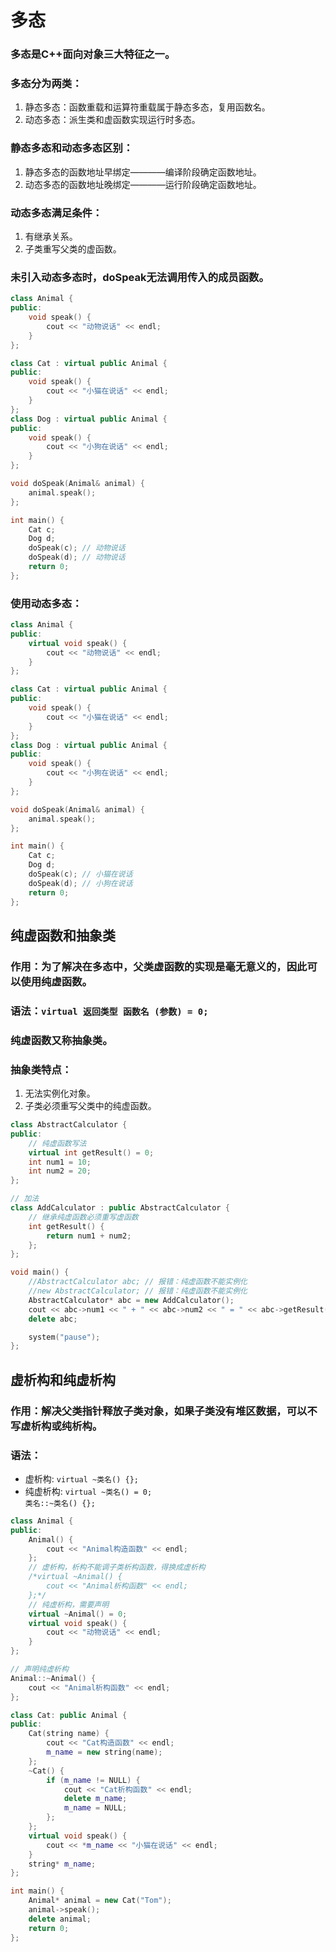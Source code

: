 # 多态
### 多态是C++面向对象三大特征之一。
### 多态分为两类：
1. 静态多态：函数重载和运算符重载属于静态多态，复用函数名。
2. 动态多态：派生类和虚函数实现运行时多态。

### 静态多态和动态多态区别：
1. 静态多态的函数地址早绑定————编译阶段确定函数地址。
2. 动态多态的函数地址晚绑定————运行阶段确定函数地址。

### 动态多态满足条件：
1. 有继承关系。
2. 子类重写父类的虚函数。

### 未引入动态多态时，doSpeak无法调用传入的成员函数。
```cpp
class Animal {
public:
	void speak() {
		cout << "动物说话" << endl;
	}
};

class Cat : virtual public Animal {
public:
	void speak() {
		cout << "小猫在说话" << endl;
	}
};
class Dog : virtual public Animal {
public:
	void speak() {
		cout << "小狗在说话" << endl;
	}
};

void doSpeak(Animal& animal) {
	animal.speak();
};

int main() {
	Cat c;
	Dog d;
	doSpeak(c); // 动物说话
	doSpeak(d); // 动物说话
	return 0;
};
```

### 使用动态多态：
```cpp
class Animal {
public:
	virtual void speak() {
		cout << "动物说话" << endl;
	}
};

class Cat : virtual public Animal {
public:
	void speak() {
		cout << "小猫在说话" << endl;
	}
};
class Dog : virtual public Animal {
public:
	void speak() {
		cout << "小狗在说话" << endl;
	}
};

void doSpeak(Animal& animal) {
	animal.speak();
};

int main() {
	Cat c;
	Dog d;
	doSpeak(c); // 小猫在说话
	doSpeak(d); // 小狗在说话
	return 0;
};
```

## 纯虚函数和抽象类
### 作用：为了解决在多态中，父类虚函数的实现是毫无意义的，因此可以使用纯虚函数。
### 语法：`virtual 返回类型 函数名 (参数) = 0;`
### 纯虚函数又称抽象类。
### 抽象类特点：
1. 无法实例化对象。
2. 子类必须重写父类中的纯虚函数。
```cpp
class AbstractCalculator {
public:
	// 纯虚函数写法
	virtual int getResult() = 0;
	int num1 = 10;
	int num2 = 20;
};

// 加法
class AddCalculator : public AbstractCalculator {
	// 继承纯虚函数必须重写虚函数
	int getResult() {
		return num1 + num2;
	};
};

void main() {
	//AbstractCalculator abc; // 报错：纯虚函数不能实例化
	//new AbstractCalculator; // 报错：纯虚函数不能实例化
	AbstractCalculator* abc = new AddCalculator();
	cout << abc->num1 << " + " << abc->num2 << " = " << abc->getResult() << endl; // 10 + 20 = 30
	delete abc;

	system("pause");
};
```


## 虚析构和纯虚析构
### 作用：解决父类指针释放子类对象，如果子类没有堆区数据，可以不写虚析构或纯析构。
### 语法：
* 虚析构: `virtual ~类名() {};`
* 纯虚析构: `virtual ~类名() = 0;`<br>
`类名::~类名() {};`
```cpp
class Animal {
public:
	Animal() {
		cout << "Animal构造函数" << endl;
	};
	// 虚析构，析构不能调子类析构函数，得换成虚析构
	/*virtual ~Animal() {
		cout << "Animal析构函数" << endl;
	};*/
	// 纯虚析构，需要声明
	virtual ~Animal() = 0;
	virtual void speak() {
		cout << "动物说话" << endl;
	}
};

// 声明纯虚析构
Animal::~Animal() {
	cout << "Animal析构函数" << endl;
};

class Cat: public Animal {
public:
	Cat(string name) {
		cout << "Cat构造函数" << endl;
		m_name = new string(name);
	};
	~Cat() {
		if (m_name != NULL) {
			cout << "Cat析构函数" << endl;
			delete m_name;
			m_name = NULL;
		};
	};
	virtual void speak() {
		cout << *m_name << "小猫在说话" << endl;
	}
	string* m_name;
};

int main() {
	Animal* animal = new Cat("Tom");
	animal->speak();
	delete animal;
	return 0;
};
```